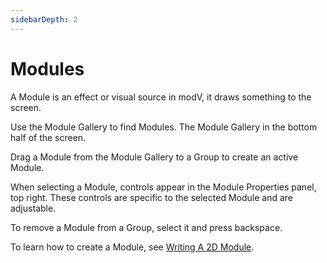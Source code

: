 ```yaml
---
sidebarDepth: 2
---
```


# Modules

A Module is an effect or visual source in modV, it draws something to the screen.

Use the Module Gallery to find Modules. The Module Gallery in the bottom half of the screen.

Drag a Module from the Module Gallery to a Group to create an active Module.

When selecting a Module, controls appear in the Module Properties panel, top right.
These controls are specific to the selected Module and are adjustable.

To remove a Module from a Group, select it and press backspace.

To learn how to create a Module, see [Writing A 2D Module](./writingA2dModule.md).
